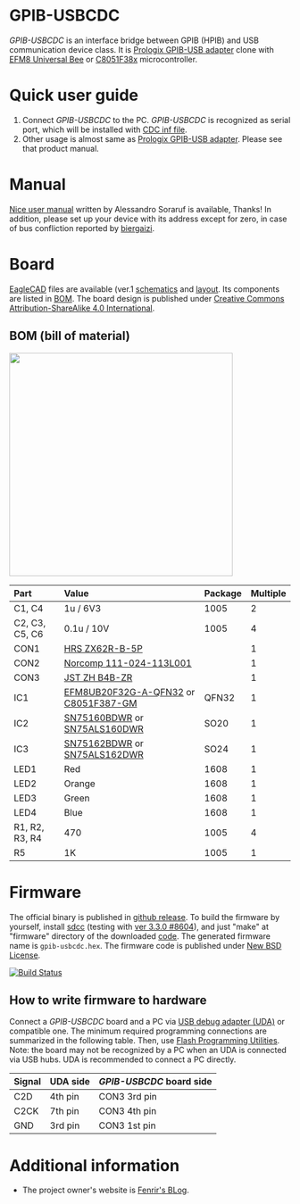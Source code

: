 GPIB-USBCDC
===============

_GPIB-USBCDC_ is an interface bridge between GPIB (HPIB) and USB communication device class. 
It is [Prologix GPIB-USB adapter](http://prologix.biz/gpib-usb-controller.html) clone with [EFM8 Universal Bee](https://www.silabs.com/products/mcu/8-bit/efm8-universal-bee/pages/efm8-universal-bee.aspx) or [C8051F38x](http://www.silabs.com/products/mcu/8-bit/c8051f38x/Pages/c8051f38x.aspx) microcontroller.

# Quick user guide
  1. Connect _GPIB-USBCDC_ to the PC. _GPIB-USBCDC_ is recognized as serial port, which will be installed with [CDC inf file](https://raw.githubusercontent.com/fenrir-naru/gpib-usbcdc/master/firmware/inf/gpib-usbcdc_C8051F38x.inf).
  1. Other usage is almost same as [Prologix GPIB-USB adapter](http://prologix.biz/gpib-usb-controller.html). Please see that product manual.
  
# Manual
[Nice user manual](https://github.com/fenrir-naru/gpib-usbcdc/blob/master/docs/manual_by_Alessandro.pdf) written by Alessandro Soraruf is available, Thanks!
In addition, please set up your device with its address except for zero, in case of bus confliction reported by [biergaizi](https://github.com/fenrir-naru/gpib-usbcdc/issues/5).
  
# Board
[EagleCAD](http://www.cadsoftusa.com/) files are available (ver.1 [schematics](https://github.com/fenrir-naru/gpib-usbcdc/blob/master/board/gpib-usbcdc.sch) and [layout](https://github.com/fenrir-naru/gpib-usbcdc/blob/master/board/gpib-usbcdc.brd). Its components are listed in [BOM](https://github.com/fenrir-naru/gpib-usbcdc#bom-bill-of-material). The board design is published under [Creative Commons Attribution-ShareAlike 4.0 International](http://creativecommons.org/licenses/by-sa/4.0/).

## BOM (bill of material)

<a href='https://github.com/fenrir-naru/gpib-usbcdc/blob/master/board/gpib-usbcdc_layout.png'><img src='https://raw.githubusercontent.com/fenrir-naru/gpib-usbcdc/master/board/gpib-usbcdc_layout.png' width='400px' /></a>

| **Part** | **Value** | **Package** | **Multiple** |
|:---------|:----------|:------------|:-------------|
| C1, C4  | 1u / 6V3 | 1005 | 2 |
| C2, C3, C5, C6 | 0.1u / 10V | 1005 | 4 |
| CON1 | [HRS ZX62R-B-5P](http://www.digikey.jp/product-detail/ja/ZX62R-B-5P/H11574CT-ND/1787106) | | 1 |
| CON2 | [Norcomp 111-024-113L001](http://www.digikey.jp/product-detail/ja/0/1024PMA-ND) | | 1 |
| CON3 | [JST ZH B4B-ZR](http://www.jst-mfg.com/product/detail_e.php?series=287) | | 1 | 
| IC1 | [EFM8UB20F32G-A-QFN32](https://www.silabs.com/products/mcu/8-bit/efm8-universal-bee/pages/EFM8UB20F32G-A-QFN32.aspx) or [C8051F387-GM](http://www.silabs.com/products/mcu/8-bit/c8051f38x/pages/C8051F387-GM.aspx) | QFN32 | 1 |
| IC2 | [SN75160BDWR](http://www.ti.com/product/sn75160b) or [SN75ALS160DWR](http://www.ti.com/product/sn75als160) | SO20 | 1 |
| IC3 | [SN75162BDWR](http://www.ti.com/product/sn75162b) or [SN75ALS162DWR](http://www.ti.com/product/sn75als162) | SO24 | 1 |
| LED1 | Red | 1608 | 1 |
| LED2 | Orange | 1608 | 1 |
| LED3 | Green | 1608 | 1 |
| LED4 | Blue | 1608 | 1 |
| R1, R2, R3, R4 | 470 | 1005 | 4 |
| R5 | 1K | 1005 | 1 |

# Firmware
The official binary is published in [github release](https://github.com/fenrir-naru/gpib-usbcdc/releases). To build the firmware by yourself, install [sdcc](http://sdcc.sourceforge.net/) (testing with [ver 3.3.0 #8604](http://sourceforge.net/projects/sdcc/files/sdcc/3.3.0/)), and just "make" at "firmware" directory of the downloaded [code](https://github.com/fenrir-naru/gpib-usbcdc/tree/master/firmware). The generated firmware name is  `gpib-usbcdc.hex`. The firmware code is published under [New BSD License](http://opensource.org/licenses/BSD-3-Clause). 

[![Build Status](https://travis-ci.org/fenrir-naru/gpib-usbcdc.svg?branch=master)](https://travis-ci.org/fenrir-naru/gpib-usbcdc)

## How to write firmware to hardware
Connect a _GPIB-USBCDC_ board and a PC via [USB debug adapter (UDA)](http://www.silabs.com/products/mcu/pages/usbdebug.aspx) or compatible one. The minimum required programming connections are summarized in the following table. Then, use [Flash Programming Utilities](http://www.silabs.com/products/mcu/Pages/8-bit-microcontroller-software.aspx#flash). Note: the board may not be recognized by a PC when an UDA is connected via USB hubs. UDA is recommended to connect a PC directly.

| **Signal** | **UDA side** | **_GPIB-USBCDC_ board side** |
|:-----------|:-------------|:---------------------------------|
| C2D        | 4th pin      | CON3 3rd pin                     |
| C2CK       | 7th pin      | CON3 4th pin                     |
| GND        | 3rd pin      | CON3 1st pin                     |

# Additional information
* The project owner's website is [Fenrir's BLog](http://fenrir.naruoka.org/).
